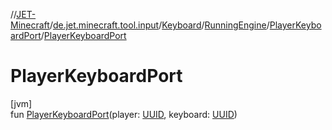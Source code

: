 //[JET-Minecraft](../../../../../index.md)/[de.jet.minecraft.tool.input](../../../index.md)/[Keyboard](../../index.md)/[RunningEngine](../index.md)/[PlayerKeyboardPort](index.md)/[PlayerKeyboardPort](-player-keyboard-port.md)

# PlayerKeyboardPort

[jvm]\
fun [PlayerKeyboardPort](-player-keyboard-port.md)(player: [UUID](https://docs.oracle.com/javase/8/docs/api/java/util/UUID.html), keyboard: [UUID](https://docs.oracle.com/javase/8/docs/api/java/util/UUID.html))
